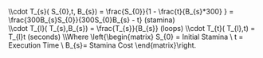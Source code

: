 \\\cdot T_{s}( S_{0},t, B_{s}) =  \frac{S_{0}}{1 -  \frac{t}{B_{s}*300} } =  \frac{300B_{s}S_{0}}{300S_{0}B_{s} - t} (stamina)    
\\\cdot T_{l}( T_{s},B_{s}) =  \frac{T_{s}}{B_{s}} (loops)
\\\cdot T_{t}( T_{l},t) =  T_{l}t (seconds)
\\\\Where
\left\{\begin{matrix} S_{0} = Initial Stamina
\\ t = Execution Time
\\ B_{s}= Stamina Cost
\end{matrix}\right.

